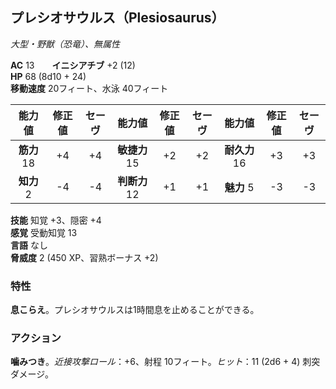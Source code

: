 ## プレシオサウルス（Plesiosaurus）
*大型・野獣（恐竜）、無属性*

**AC** 13　　**イニシアチブ** +2 (12)  
**HP** 68 (8d10 + 24)  
**移動速度** 20フィート、水泳 40フィート

| 能力値 | 修正値 | セーヴ | 能力値 | 修正値 | セーヴ | 能力値 | 修正値 | セーヴ |
|:---:|:---:|:---:|:---:|:---:|:---:|:---:|:---:|:---:|
| **筋力** 18 | +4 | +4 | **敏捷力** 15 | +2 | +2 | **耐久力** 16 | +3 | +3 |
| **知力** 2 | -4 | -4 | **判断力** 12 | +1 | +1 | **魅力** 5 | -3 | -3 |

**技能** 知覚 +3、隠密 +4  
**感覚** 受動知覚 13  
**言語** なし  
**脅威度** 2 (450 XP、習熟ボーナス +2)

### 特性
**息こらえ**。プレシオサウルスは1時間息を止めることができる。

### アクション
**噛みつき**。*近接攻撃ロール*：+6、射程 10フィート。*ヒット*：11 (2d6 + 4) 刺突ダメージ。